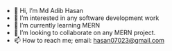 - 👋 Hi, I’m Md Adib Hasan
- 👀 I’m interested in any software development work
- 🌱 I’m currently learning MERN
- 💞️ I’m looking to collaborate on any MERN project.
- 📫 How to reach me; email: hasan07023@gmail.com

<!---
adibhasan/adibhasan is a ✨ special ✨ repository because its `README.md` (this file) appears on your GitHub profile.
You can click the Preview link to take a look at your changes.
--->
